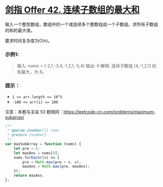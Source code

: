 # [剑指 Offer 42. 连续子数组的最大和](https://leetcode.cn/problems/lian-xu-zi-shu-zu-de-zui-da-he-lcof/)

输入一个整型数组，数组中的一个或连续多个整数组成一个子数组。求所有子数组的和的最大值。

要求时间复杂度为O(n)。

 

### 示例1:

> 输入: nums = [-2,1,-3,4,-1,2,1,-5,4]
> 输出: 6
> 解释: 连续子数组 [4,-1,2,1] 的和最大，为 6。

### 提示：

- `1 <= arr.length <= 10^5`
- `-100 <= arr[i] <= 100`

注意：本题与主站 53 题相同：https://leetcode-cn.com/problems/maximum-subarray/

```js
/**
 * @param {number[]} nums
 * @return {number}
 */
var maxSubArray = function (nums) {
    let pre = 0;
    let maxAns = nums[0];
    nums.forEach((v) => {
        pre = Math.max(pre + v, v);
        maxAns = Math.max(pre, maxAns);
    });
    return maxAns;
};
```

